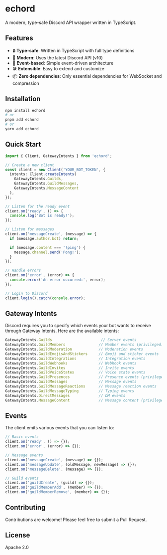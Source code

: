 # echord

A modern, type-safe Discord API wrapper written in TypeScript.

## Features

- 🔒 **Type-safe**: Written in TypeScript with full type definitions
- 🚀 **Modern**: Uses the latest Discord API (v10)
- 🌊 **Event-based**: Simple event-driven architecture
- 🛠️ **Extensible**: Easy to extend and customize
- 📦 **Zero dependencies**: Only essential dependencies for WebSocket and compression

## Installation

```bash
npm install echord
# or
pnpm add echord
# or
yarn add echord
```

## Quick Start

```typescript
import { Client, GatewayIntents } from 'echord';

// Create a new client
const client = new Client('YOUR_BOT_TOKEN', {
  intents: Client.createIntents(
    GatewayIntents.Guilds,
    GatewayIntents.GuildMessages,
    GatewayIntents.MessageContent
  ),
});

// Listen for the ready event
client.on('ready', () => {
  console.log('Bot is ready!');
});

// Listen for messages
client.on('messageCreate', (message) => {
  if (message.author.bot) return;

  if (message.content === '!ping') {
    message.channel.send('Pong!');
  }
});

// Handle errors
client.on('error', (error) => {
  console.error('An error occurred:', error);
});

// Login to Discord
client.login().catch(console.error);
```

## Gateway Intents

Discord requires you to specify which events your bot wants to receive through Gateway Intents. Here are the available intents:

```typescript
GatewayIntents.Guilds                      // Server events
GatewayIntents.GuildMembers               // Member events (privileged)
GatewayIntents.GuildModeration            // Moderation events
GatewayIntents.GuildEmojisAndStickers     // Emoji and sticker events
GatewayIntents.GuildIntegrations          // Integration events
GatewayIntents.GuildWebhooks              // Webhook events
GatewayIntents.GuildInvites               // Invite events
GatewayIntents.GuildVoiceStates           // Voice state events
GatewayIntents.GuildPresences             // Presence events (privileged)
GatewayIntents.GuildMessages              // Message events
GatewayIntents.GuildMessageReactions      // Message reaction events
GatewayIntents.GuildMessageTyping         // Typing events
GatewayIntents.DirectMessages             // DM events
GatewayIntents.MessageContent             // Message content (privileged)
```

## Events

The client emits various events that you can listen to:

```typescript
// Basic events
client.on('ready', () => {});
client.on('error', (error) => {});

// Message events
client.on('messageCreate', (message) => {});
client.on('messageUpdate', (oldMessage, newMessage) => {});
client.on('messageDelete', (message) => {});

// Guild events
client.on('guildCreate', (guild) => {});
client.on('guildMemberAdd', (member) => {});
client.on('guildMemberRemove', (member) => {});
```

## Contributing

Contributions are welcome! Please feel free to submit a Pull Request.

## License

Apache 2.0
